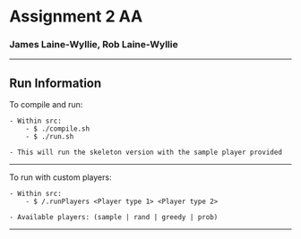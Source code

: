 # Assignment 2 AA

### James Laine-Wyllie, Rob Laine-Wyllie

***

## Run Information

To compile and run:

    - Within src:
        - $ ./compile.sh
        - $ ./run.sh

    - This will run the skeleton version with the sample player provided
---

To run with custom players:

    - Within src:
        - $ /.runPlayers <Player type 1> <Player type 2>

    - Available players: (sample | rand | greedy | prob)

***
